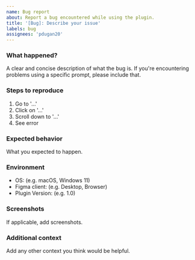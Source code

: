 ```yaml
---
name: Bug report
about: Report a bug encountered while using the plugin.
title: '[Bug]: Describe your issue'
labels: bug
assignees: 'pdugan20'
---
```


### What happened?

A clear and concise description of what the bug is. If you're encountering problems using a specific prompt, please include that.

### Steps to reproduce

1. Go to '...'
2. Click on '...'
3. Scroll down to '...'
4. See error

### Expected behavior

What you expected to happen.

### Environment

- OS: (e.g. macOS, Windows 11)
- Figma client: (e.g. Desktop, Browser)
- Plugin Version: (e.g. 1.0)

### Screenshots

If applicable, add screenshots.

### Additional context

Add any other context you think would be helpful.
